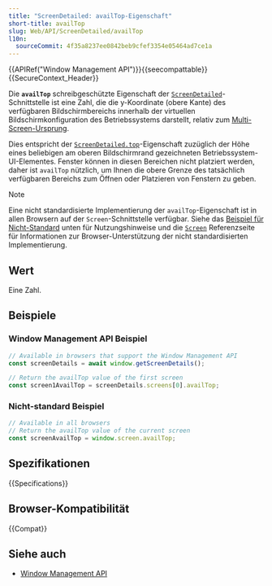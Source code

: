 ```yaml
---
title: "ScreenDetailed: availTop-Eigenschaft"
short-title: availTop
slug: Web/API/ScreenDetailed/availTop
l10n:
  sourceCommit: 4f35a8237ee0842beb9cfef3354e05464ad7ce1a
---
```


{{APIRef("Window Management API")}}{{seecompattable}}{{SecureContext_Header}}

Die **`availTop`** schreibgeschützte Eigenschaft der [`ScreenDetailed`](/de/docs/Web/API/ScreenDetailed)-Schnittstelle ist eine Zahl, die die y-Koordinate (obere Kante) des verfügbaren Bildschirmbereichs innerhalb der virtuellen Bildschirmkonfiguration des Betriebssystems darstellt, relativ zum [Multi-Screen-Ursprung](/de/docs/Web/API/Window_Management_API/Multi-screen_origin).

Dies entspricht der [`ScreenDetailed.top`](/de/docs/Web/API/ScreenDetailed/top)-Eigenschaft zuzüglich der Höhe eines beliebigen am oberen Bildschirmrand gezeichneten Betriebssystem-UI-Elementes. Fenster können in diesen Bereichen nicht platziert werden, daher ist `availTop` nützlich, um Ihnen die obere Grenze des tatsächlich verfügbaren Bereichs zum Öffnen oder Platzieren von Fenstern zu geben.

> [!NOTE]
> Eine nicht standardisierte Implementierung der `availTop`-Eigenschaft ist in allen Browsern auf der `Screen`-Schnittstelle verfügbar. Siehe das [Beispiel für Nicht-Standard](#nicht-standard_beispiel) unten für Nutzungshinweise und die [`Screen`](/de/docs/Web/API/Screen#browser_compatibility) Referenzseite für Informationen zur Browser-Unterstützung der nicht standardisierten Implementierung.

## Wert

Eine Zahl.

## Beispiele

### Window Management API Beispiel

```js
// Available in browsers that support the Window Management API
const screenDetails = await window.getScreenDetails();

// Return the availTop value of the first screen
const screen1AvailTop = screenDetails.screens[0].availTop;
```

### Nicht-standard Beispiel

```js
// Available in all browsers
// Return the availTop value of the current screen
const screenAvailTop = window.screen.availTop;
```

## Spezifikationen

{{Specifications}}

## Browser-Kompatibilität

{{Compat}}

## Siehe auch

- [Window Management API](/de/docs/Web/API/Window_Management_API)
